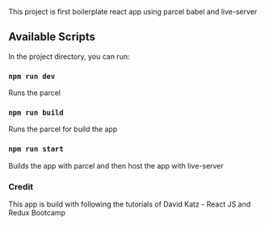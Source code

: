 This project is first boilerplate react app using parcel babel and live-server

## Available Scripts

In the project directory, you can run:

### `npm run dev`

Runs the parcel 

### `npm run build`

Runs the parcel for build the app

### `npm run start`

Builds the app with parcel and then host the app with live-server


### Credit

This app is build with following the tutorials of David Katz - React JS and Redux Bootcamp
